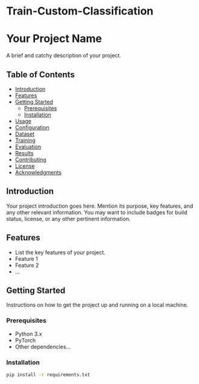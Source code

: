 # Train-Custom-Classification

# Your Project Name

A brief and catchy description of your project.

## Table of Contents

- [Introduction](#introduction)
- [Features](#features)
- [Getting Started](#getting-started)
  - [Prerequisites](#prerequisites)
  - [Installation](#installation)
- [Usage](#usage)
- [Configuration](#configuration)
- [Dataset](#dataset)
- [Training](#training)
- [Evaluation](#evaluation)
- [Results](#results)
- [Contributing](#contributing)
- [License](#license)
- [Acknowledgments](#acknowledgments)

## Introduction

Your project introduction goes here. Mention its purpose, key features, and any other relevant information. You may want to include badges for build status, license, or any other pertinent information.

## Features

- List the key features of your project.
- Feature 1
- Feature 2
- ...

## Getting Started

Instructions on how to get the project up and running on a local machine.

### Prerequisites

- Python 3.x
- PyTorch
- Other dependencies...

### Installation

```bash
pip install -r requirements.txt
